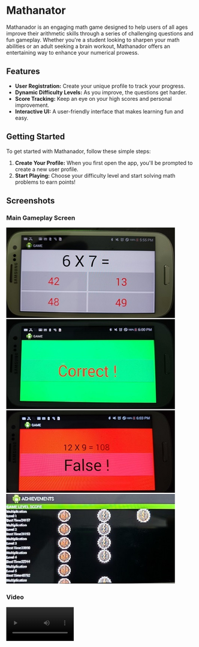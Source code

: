 # Mathanator

Mathanador is an engaging math game designed to help users of all ages improve their arithmetic skills through a series of challenging questions and fun gameplay. Whether you're a student looking to sharpen your math abilities or an adult seeking a brain workout, Mathanador offers an entertaining way to enhance your numerical prowess.

## Features

- **User Registration:** Create your unique profile to track your progress.
- **Dynamic Difficulty Levels:** As you improve, the questions get harder.
- **Score Tracking:** Keep an eye on your high scores and personal improvement.
- **Interactive UI:** A user-friendly interface that makes learning fun and easy.

## Getting Started

To get started with Mathanador, follow these simple steps:

1. **Create Your Profile:** When you first open the app, you'll be prompted to create a new user profile.
2. **Start Playing:** Choose your difficulty level and start solving math problems to earn points!

## Screenshots
### Main Gameplay Screen

![Main Gameplay](images/game_play.jpg)
![Correct](images/correct.jpg)
![False](images/false.jpg)
![Awards](images/award.jpg)

### Video

<video  src="images/mathanator_movie.mp4" width = "180" />


## Contributing

We welcome contributions to Mathanador! If you have suggestions for improvements or new features, please feel free to fork the repository and submit a pull request.

## License

Mathanator is released under the MIT License. See the LICENSE file for more details.

## Contact

For support or to provide feedback, please contact us at mike.h.orlando@gmail.com.

Enjoy enhancing your math skills with Mathanador!
